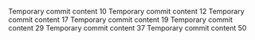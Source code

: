 Temporary commit content 10
Temporary commit content 12
Temporary commit content 17
Temporary commit content 19
Temporary commit content 29
Temporary commit content 37
Temporary commit content 50

